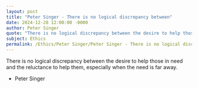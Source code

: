 ```yaml
---
layout: post
title: "Peter Singer - There is no logical discrepancy between"
date: 2024-12-28 12:00:00 -0000
author: Peter Singer
quote: "There is no logical discrepancy between the desire to help those in need and the reluctance to help them, especially when the need is far away."
subject: Ethics
permalink: /Ethics/Peter Singer/Peter Singer - There is no logical discrepancy between
---
```


There is no logical discrepancy between the desire to help those in need and the reluctance to help them, especially when the need is far away.

- Peter Singer
